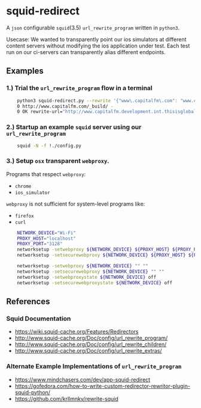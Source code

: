 squid-redirect
==============

A `json` configurable `squid`(3.5) `url_rewrite_program` written in `python3`.

Usecase: We wanted to transparently point our ios simulators at different content servers without modifying the ios application under test. Each test run on our ci-servers can transparently alias different endpoints.


Examples
--------

### 1.) Trial the `url_rewrite_program` flow in a terminal

```bash
    python3 squid-redirect.py --rewrite '{"www\.capitalfm\.com": "www.capitalfm.development.int.thisisglobal.com"}'
    0 http://www.capitalfm.com/_build/ -
    0 OK rewrite-url="http://www.capitalfm.development.int.thisisglobal.com/_build/"
```

### 2.) Startup an example `squid` server using our `url_rewrite_program`

```bash
    squid -N -f !./config.py
```

### 3.) Setup `osx` transparent `webproxy`.

Programs that respect `webproxy`:
* `chrome`
* `ios_simulator`

`webproxy` is not sufficient for system-level programs like:
* `firefox`
* `curl`

```bash
    NETWORK_DEVICE="Wi-Fi"
    PROXY_HOST="localhost"
    PROXY_PORT="3128"
    networksetup -setwebproxy ${NETWORK_DEVICE} ${PROXY_HOST} ${PROXY_PORT}
    networksetup -setsecurewebproxy ${NETWORK_DEVICE} ${PROXY_HOST} ${PROXY_PORT}

    networksetup -setwebproxy ${NETWORK_DEVICE} "" ""
    networksetup -setsecurewebproxy ${NETWORK_DEVICE} "" ""
    networksetup -setwebproxystate ${NETWORK_DEVICE} off
    networksetup -setsecurewebproxystate ${NETWORK_DEVICE} off
```


References
----------

### Squid Documentation

* https://wiki.squid-cache.org/Features/Redirectors
* http://www.squid-cache.org/Doc/config/url_rewrite_program/
* http://www.squid-cache.org/Doc/config/url_rewrite_children/
* http://www.squid-cache.org/Doc/config/url_rewrite_extras/

### Alternate Example Implementations of `url_rewrite_program`

* https://www.mindchasers.com/dev/app-squid-redirect
* https://gofedora.com/how-to-write-custom-redirector-rewritor-plugin-squid-python/
* https://github.com/krllmnkv/rewrite-squid

